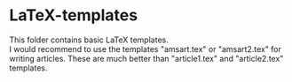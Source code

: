 # LaTeX-templates
This folder contains basic LaTeX templates.  
I would recommend to use the templates "amsart.tex" or "amsart2.tex" for writing articles. 
These are much better than "article1.tex" and "article2.tex" templates. 
